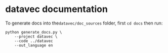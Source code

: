 # datavec documentation

To generate docs into the`datavec/doc_sources` folder, first `cd docs` then run:

```shell
python generate_docs.py \
    --project datavec \
    --code ../datavec
	--out_language en
```